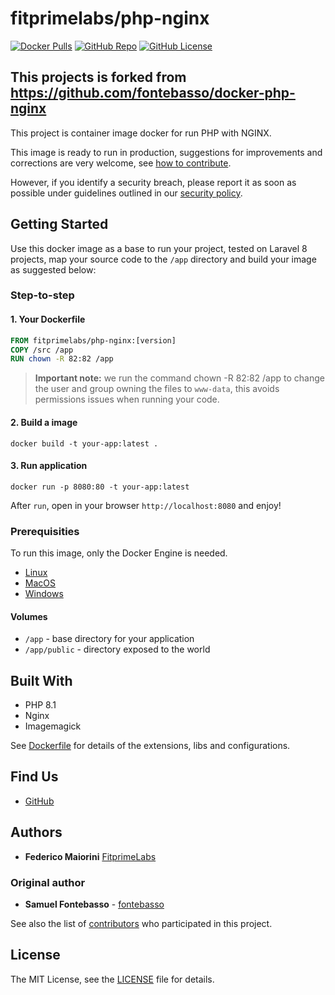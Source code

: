 # fitprimelabs/php-nginx

[![Docker Pulls](https://img.shields.io/docker/pulls/fitprimelabs/docker-php-nginx)](https://hub.docker.com/r/fitprimelabs/docker-php-nginx)
[![GitHub Repo](https://img.shields.io/badge/github-repo-yellowgreen)](https://github.com/fitprimelabs/docker-php-nginx)
[![GitHub License](https://img.shields.io/github/license/fitprimelabs/docker-php-nginx)](https://github.com/fitprimelabs/docker-php-nginx/blob/main/LICENSE)

## This projects is forked from https://github.com/fontebasso/docker-php-nginx

This project is container image docker for run PHP with NGINX.

This image is ready to run in production, suggestions for improvements and corrections are very welcome, see [how to contribute](CONTRIBUTING.md).

However, if you identify a security breach, please report it as soon as possible under guidelines outlined in our [security policy](SECURITY.md).

## Getting Started

Use this docker image as a base to run your project, tested on Laravel 8 projects, map your source code to the `/app` directory and build your image as suggested below:

### Step-to-step

#### 1. Your Dockerfile

```Dockerfile
FROM fitprimelabs/php-nginx:[version]
COPY /src /app
RUN chown -R 82:82 /app
```

> **Important note:**
  we run the command chown -R 82:82 /app to change the user and group owning the files to `www-data`, this avoids permissions issues when running your code.

#### 2. Build a image

```ssh
docker build -t your-app:latest .
```

#### 3. Run application

```ssh
docker run -p 8080:80 -t your-app:latest
```
After `run`, open in your browser `http://localhost:8080` and enjoy!

### Prerequisities

To run this image, only the Docker Engine is needed.

* [Linux](https://docs.docker.com/linux/started/)
* [MacOS](https://docs.docker.com/mac/started/)
* [Windows](https://docs.docker.com/windows/started)

#### Volumes

* `/app` - base directory for your application
* `/app/public` - directory exposed to the world

## Built With

* PHP 8.1
* Nginx
* Imagemagick

See [Dockerfile](https://github.com/fitprimelabs/docker-php-nginx/blob/main/Dockerfile) for details of the extensions, libs and configurations.

## Find Us

* [GitHub](https://github.com/fitprimelabs/docker-php-nginx)

## Authors
* **Federico Maiorini** [FitprimeLabs](https://github..com/fitprimelabs)
### Original author
* **Samuel Fontebasso** - [fontebasso](https://github.com/fontebasso)

See also the list of [contributors](https://github.com/fitprimelabs/docker-php-nginx/contributors) who participated in this project.

## License

The MIT License, see the [LICENSE](https://github.com/fitprimelabs/docker-php-nginx/blob/main/LICENSE) file for details.
